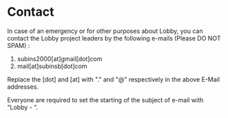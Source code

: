 # Contact

In case of an emergency or for other purposes about Lobby, you can contact the Lobby project leaders by the following e-mails (Please DO NOT SPAM) :

1. subins2000[at]gmail[dot]com
2. mail[at]subinsb[dot]com

Replace the [dot] and [at] with "." and "@" respectively in the above E-Mail addresses.

Everyone are required to set the starting of the subject of e-mail with "Lobby - ".